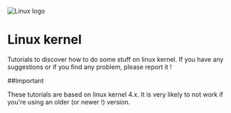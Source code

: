 ![Linux logo](https://blog.guillaume-gomez.fr/blog/linux-kernel-logo.png)

Linux kernel
============

Tutorials to discover how to do some stuff on linux kernel. If you have any suggestions or if you find any problem, please report it !

##Important

These tutorials are based on linux kernel 4.x. It is very likely to not work if you're using an older (or newer !) version.
